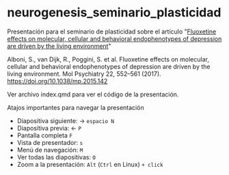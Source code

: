 # neurogenesis_seminario_plasticidad

Presentación para el seminario de plasticidad sobre el artículo "[Fluoxetine effects on molecular, cellular and behavioral endophenotypes of depression are driven by the living environment](https://www.nature.com/articles/mp2015142)"

Alboni, S., van Dijk, R., Poggini, S. et al. Fluoxetine effects on molecular, cellular and behavioral endophenotypes of depression are driven by the living environment. Mol Psychiatry 22, 552–561 (2017). https://doi.org/10.1038/mp.2015.142

Ver archivo index.qmd para ver el código de la presentación.

Atajos importantes para navegar la presentación

- Diapositiva siguiente: -> `espacio N`
- Diapositiva previa: <- `P`
- Pantalla completa `F`
- Vista de presentador: `s`
- Menú de navegación: `M`
- Ver todas las diapositivas: `O`
- Zoom a la presentación: `Alt` (`Ctrl` en Linux) `+ click`
